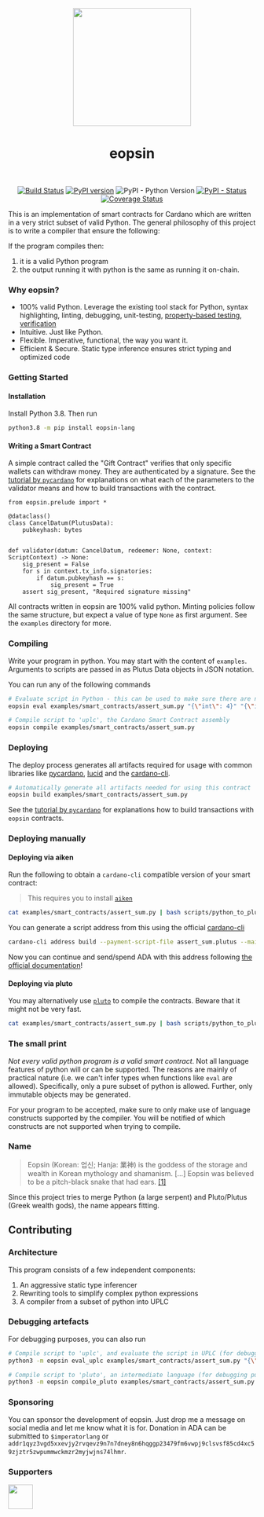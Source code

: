 
<div align="center">

<img  src="https://raw.githubusercontent.com/ImperatorLang/eopsin/c485feda7b5e7eb0d835f3ad39eed679b96aa05c/eopsin.png" width="240" />
<h1 style="text-align: center;">eopsin</h1></br>

[![Build Status](https://app.travis-ci.com/ImperatorLang/eopsin.svg?branch=master)](https://app.travis-ci.com/ImperatorLang/eopsin)
[![PyPI version](https://badge.fury.io/py/eopsin-lang.svg)](https://pypi.org/project/eopsin-lang/)
![PyPI - Python Version](https://img.shields.io/pypi/pyversions/eopsin-lang.svg)
[![PyPI - Status](https://img.shields.io/pypi/status/eopsin-lang.svg)](https://pypi.org/project/eopsin-lang/)
[![Coverage Status](https://coveralls.io/repos/github/ImperatorLang/eopsin/badge.svg?branch=master)](https://coveralls.io/github/ImperatorLang/eopsin?branch=master)

</div>

This is an implementation of smart contracts for Cardano which are written in a very strict subset of valid Python.
The general philosophy of this project is to write a compiler that 
ensure the following:

If the program compiles then:
1. it is a valid Python program
2. the output running it with python is the same as running it on-chain.

### Why eopsin?
- 100% valid Python. Leverage the existing tool stack for Python, syntax highlighting, linting, debugging, unit-testing, [property-based testing](https://hypothesis.readthedocs.io/), [verification](https://github.com/marcoeilers/nagini)
- Intuitive. Just like Python.
- Flexible. Imperative, functional, the way you want it.
- Efficient & Secure. Static type inference ensures strict typing and optimized code


### Getting Started

#### Installation

Install Python 3.8. Then run

```bash
python3.8 -m pip install eopsin-lang
```

#### Writing a Smart Contract

A simple contract called the "Gift Contract" verifies that only specific wallets can withdraw money.
They are authenticated by a signature.
See the [tutorial by `pycardano`](https://pycardano.readthedocs.io/en/latest/guides/plutus.html) for explanations on what each of the parameters to the validator means
and how to build transactions with the contract.

```python3
from eopsin.prelude import *

@dataclass()
class CancelDatum(PlutusData):
    pubkeyhash: bytes


def validator(datum: CancelDatum, redeemer: None, context: ScriptContext) -> None:
    sig_present = False
    for s in context.tx_info.signatories:
        if datum.pubkeyhash == s:
            sig_present = True
    assert sig_present, "Required signature missing"
```

All contracts written in eopsin are 100% valid python.
Minting policies follow the same structure, but expect a value of type `None` as first argument.
See the `examples` directory for more.

### Compiling

Write your program in python. You may start with the content of `examples`.
Arguments to scripts are passed in as Plutus Data objects in JSON notation.

You can run any of the following commands
```bash
# Evaluate script in Python - this can be used to make sure there are no obvious errors
eopsin eval examples/smart_contracts/assert_sum.py "{\"int\": 4}" "{\"int\": 38}" "{\"constructor\": 0, \"fields\": []}"

# Compile script to 'uplc', the Cardano Smart Contract assembly
eopsin compile examples/smart_contracts/assert_sum.py
```

### Deploying

The deploy process generates all artifacts required for usage with common libraries like [pycardano](https://github.com/Python-Cardano/pycardano), [lucid](https://github.com/spacebudz/lucid) and the [cardano-cli](https://github.com/input-output-hk/cardano-node).

```bash
# Automatically generate all artifacts needed for using this contract
eopsin build examples/smart_contracts/assert_sum.py
```

See the [tutorial by `pycardano`](https://pycardano.readthedocs.io/en/latest/guides/plutus.html) for explanations how to build transactions with `eopsin` contracts.

### Deploying manually

#### Deploying via aiken

Run the following to obtain a `cardano-cli` compatible version of your smart contract:

> This requires you to install [`aiken`](https://github.com/aiken-lang/aiken)

```bash
cat examples/smart_contracts/assert_sum.py | bash scripts/python_to_plutus_via_aiken.sh > assert_sum.plutus
```

You can generate a script address from this using the official [cardano-cli](https://github.com/input-output-hk/cardano-node#using-cardano-cli)
```bash
cardano-cli address build --payment-script-file assert_sum.plutus --mainnet
```

Now you can continue and send/spend ADA with this address following [the official documentation](https://github.com/input-output-hk/cardano-node/blob/master/doc/reference/plutus/plutus-spending-script-example.md)!

#### Deploying via pluto

You may alternatively use [`pluto`](https://github.com/Plutonomicon/pluto) to compile the contracts.
Beware that it might not be very fast.

```bash
cat examples/smart_contracts/assert_sum.py | bash scripts/python_to_plutus_via_pluto.sh > assert_sum.plutus
```


### The small print

_Not every valid python program is a valid smart contract_.
Not all language features of python will or can be supported.
The reasons are mainly of practical nature (i.e. we can't infer types when functions like `eval` are allowed).
Specifically, only a pure subset of python is allowed.
Further, only immutable objects may be generated.

For your program to be accepted, make sure to only make use of language constructs supported by the compiler.
You will be notified of which constructs are not supported when trying to compile.

### Name

> Eopsin (Korean: 업신; Hanja: 業神) is the goddess of the storage and wealth in Korean mythology and shamanism. 
> [...] Eopsin was believed to be a pitch-black snake that had ears. [[1]](https://en.wikipedia.org/wiki/Eopsin)

Since this project tries to merge Python (a large serpent) and Pluto/Plutus (Greek wealth gods), the name appears fitting.

## Contributing

### Architecture

This program consists of a few independent components:
1. An aggressive static type inferencer
2. Rewriting tools to simplify complex python expressions
3. A compiler from a subset of python into UPLC

### Debugging artefacts

For debugging purposes, you can also run

```bash
# Compile script to 'uplc', and evaluate the script in UPLC (for debugging purposes)
python3 -m eopsin eval_uplc examples/smart_contracts/assert_sum.py "{\"int\": 4}" "{\"int\": 38}" "{\"constructor\": 0, \"fields\": []}"

# Compile script to 'pluto', an intermediate language (for debugging purposes)
python3 -m eopsin compile_pluto examples/smart_contracts/assert_sum.py
```

### Sponsoring

You can sponsor the development of eopsin. Just drop me a message on social media and let me know what it is for.
Donation in ADA can be submitted to `$imperatorlang` or `addr1qyz3vgd5xxevjy2rvqevz9n7n7dney8n6hqggp23479fm6vwpj9clsvsf85cd4xc59zjztr5zwpummwckmzr2myjwjns74lhmr`.

### Supporters

<a href="https://github.com/MuesliSwapTeam/"><img  src="https://avatars.githubusercontent.com/u/91151317?v=4" width="50" /></a>
